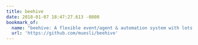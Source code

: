 ```yaml
---
title: beehive
date: 2018-01-07 18:47:27.613 -0800
bookmark_of:
  name: "beehive: A flexible event/agent & automation system with lots of bees \U0001F41D"
  url: 'https://github.com/muesli/beehive'
---
```

